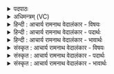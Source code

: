<details><summary>पदपाठः</summary>

भ꣣द्र꣢म्। म꣡नः꣢꣯। कृ꣣णुष्व। वृत्रतू꣡र्ये꣢꣯। वृ꣣त्र। तू꣡र्ये꣢꣯। ये꣡न꣢꣯। स꣣म꣡त्सु꣢। स꣣। म꣡त्सु꣢꣯। सा꣣सहिः꣢। अ꣡व꣢꣯। स्थि꣣रा꣢। त꣣नुहि। भू꣡रि꣢꣯। श꣡र्ध꣢꣯ताम्। व꣣ने꣡म। ते꣢। अभि꣡ष्ट꣢ये। १५६०।
</details>

<details><summary>अधिमन्त्रम् (VC)</summary>

- अग्निः
- सौभरि: काण्व:
- काकुभः प्रगाथः (विषमा ककुबुष्णिक्, समा सतोबृहती)
- पञ्चमः
</details>

<details><summary>हिन्दी : आचार्य रामनाथ वेदालंकार - विषयः</summary>

अगले मन्त्र में मनुष्य को उद्बोधन दिया गया है।
</details>

<details><summary>हिन्दी : आचार्य रामनाथ वेदालंकार - पदार्थः</summary>

पदार्थान्वयभाषाः -  हे मनुष्य ! तू (वृत्रतूर्ये) जिसमें उपद्रवियों का वध किया जाता है,ऐसे सङ्ग्राम में (मनः) अपने मन को (भद्रम्) भद्र (कृणुष्व) बना, (येन) जिस मन से,तू (समत्सु) युद्धों में (सासहिः) शत्रुओं के छक्के छुड़ानेवाला होता है। (शर्धताम्) उपद्रवी शत्रुओं के (भूरि) बहुत से (स्थिरा) स्थिर बलों को (अवतनुहि) नीचा दिखा दे। हम (ते) तेरी (अभिष्टये) अभीष्ट-प्राप्ति के लिए (वनेम) मिलकर प्रयत्न करें ॥२॥
</details>

<details><summary>हिन्दी : आचार्य रामनाथ वेदालंकार - भावार्थः</summary>

भावार्थभाषाः -  भद्र मन से ही युद्ध करके ऐसा यत्न करना चाहिए कि शत्रु भी भद्र हो जाएँ,यदि भद्र न हों तो उन्हें विश्वहित के लिए बाँधकर कारागार में डाल दे या उनका वध कर दे ॥२॥
</details>

<details><summary>संस्कृत : आचार्य रामनाथ वेदालंकार - विषयः</summary>

अथ मानव उद्बोध्यते।
</details>

<details><summary>संस्कृत : आचार्य रामनाथ वेदालंकार - पदार्थः</summary>

पदार्थान्वयभाषाः -  हे मनुष्य ! त्वम् (वृत्रतूर्ये) वृत्राणाम् उपद्रवकारिणां तूर्यं वधो यत्र तादृशे संग्रामे।[वृत्रतूर्यमिति संग्रामनाम। निघं० २।१७।] (मनः) स्वकीयं मानसम् (भद्रम्) शुभम् (कृणुष्व) कुरु, (येन) मनसा,त्वम् (समत्सु) युद्धेषु।[समत् इति संग्रामनाम। निघं० २।१७] (सासहिः) शत्रूणां पराजेता भवसि। (शर्धताम्) अभिभवतां शत्रूणाम्।[शृधु प्रसहने,चुरादिः।] (भूरि) भूरीणि (स्थिरा) स्थिराणि बलानि (अवतनुहि) अधः कुरु।[भूरि,स्थिरा इत्यत्र‘शेश्छन्दसि बहुलम्।’अ० ६।१।७० इति शेर्लोपः।]वयम् (ते) तव (अभिष्टये) अभीष्टये,अभीष्टप्राप्त्यै (वनेम) संगच्छेमहि।[अभीष्टये इति प्राप्ते ‘एमन्नादिषु छन्दसि पररूपं वाच्यम्’। अ० ६।१।९४ वा० इति पररूपं जायते]॥२॥
</details>

<details><summary>संस्कृत : आचार्य रामनाथ वेदालंकार - भावार्थः</summary>

भावार्थभाषाः -  भद्रेणैव मनसा संग्रामं कृत्वा शत्रवोऽपि भद्राः स्युरिति यतनीयम्,नो चेद् भद्राः स्युस्तर्हि विश्वहिताय ते बन्धनीया व्यापादनीया वा ॥२॥
</details>